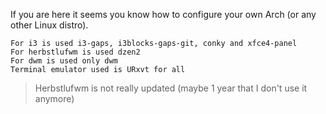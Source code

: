 If you are here it seems you know how to configure your own Arch (or any other Linux distro).

```
For i3 is used i3-gaps, i3blocks-gaps-git, conky and xfce4-panel
For herbstlufwm is used dzen2
For dwm is used only dwm
Terminal emulator used is URxvt for all
```

> Herbstlufwm is not really updated (maybe 1 year that I don't use it anymore)
